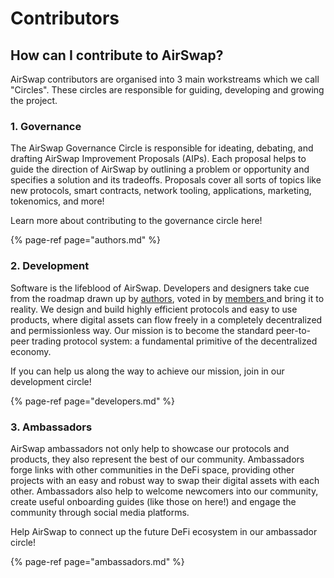 # Contributors

## How can I contribute to AirSwap?

AirSwap contributors are organised into 3 main workstreams which we call "Circles". These circles are responsible for guiding, developing and growing the project.

### 1. Governance

The AirSwap Governance Circle is responsible for ideating, debating, and drafting AirSwap Improvement Proposals \(AIPs\). Each proposal helps to guide the direction of AirSwap by outlining a problem or opportunity and specifies a solution and its tradeoffs. Proposals cover all sorts of topics like new protocols, smart contracts, network tooling, applications, marketing, tokenomics, and more!

Learn more about contributing to the governance circle here!

{% page-ref page="authors.md" %}

### 2. Development

Software is the lifeblood of AirSwap. Developers and designers take cue from the roadmap drawn up by [authors](authors.md), voted in by [members ](../members/)and bring it to reality. We design and build highly efficient protocols and easy to use products, where digital assets can flow freely in a completely decentralized and permissionless way. Our mission is to become the standard peer-to-peer trading protocol system: a fundamental primitive of the decentralized economy.

If you can help us along the way to achieve our mission, join in our development circle!

{% page-ref page="developers.md" %}

### 3. Ambassadors

AirSwap ambassadors not only help to showcase our protocols and products, they also represent the best of our community. Ambassadors forge links with other communities in the DeFi space, providing other projects with an easy and robust way to swap their digital assets with each other. Ambassadors also help to welcome newcomers into our community, create useful onboarding guides \(like those on here!\) and engage the community through social media platforms.

Help AirSwap to connect up the future DeFi ecosystem in our ambassador circle!

{% page-ref page="ambassadors.md" %}

